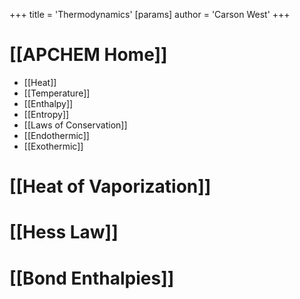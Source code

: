 +++
 title = 'Thermodynamics'
[params]
	author = 'Carson West'
+++
# [[APCHEM Home]]

- [[Heat]]
- [[Temperature]]
- [[Enthalpy]]
- [[Entropy]]
- [[Laws of Conservation]]
- [[Endothermic]]
- [[Exothermic]]
# [[Heat of Vaporization]]
# [[Hess Law]]
# [[Bond Enthalpies]]